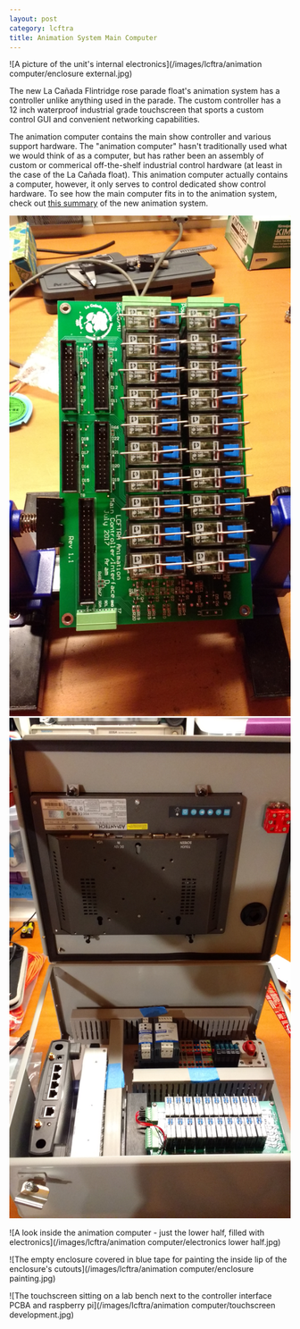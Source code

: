 ```yaml
---
layout: post
category: lcftra
title: Animation System Main Computer
---
```

![A picture of the unit's internal electronics](/images/lcftra/animation computer/enclosure external.jpg)

The new La Cañada Flintridge rose parade float's animation system has a controller unlike anything used in the parade. The  custom controller has a 12 inch waterproof industrial grade touchscreen that sports a custom control GUI and convenient networking capabilities.<!--more-->

The animation computer contains the main show controller and various support hardware. The "animation computer" hasn't traditionally used what we would think of as a computer, but has rather been an assembly of custom or commerical off-the-shelf industrial control hardware (at least in the case of the La Cañada float). This animation computer actually contains a computer, however, it only serves to control dedicated show control hardware. To see how the main computer fits in to the animation system, check out <a href="https://aramder.github.io/animation-summary/" target="_blank">this summary</a> of the new animation system.


<img class="shrunk" src="/images/lcftra/animation computer/controller PCBA.jpg" alt="The assembled controller PCB in an assembly stand">

<img class="shrunk" src="/images/lcftra/animation computer/electronics full.jpg" alt="A look inside the animation computer - the inside of the LCD can be seen on the lid of the enclosure, as well as the electronics in the bottom half">

![A look inside the animation computer - just the lower half, filled with electronics](/images/lcftra/animation computer/electronics lower half.jpg)

![The empty enclosure covered in blue tape for painting the inside lip of the enclosure's cutouts](/images/lcftra/animation computer/enclosure painting.jpg)

![The touchscreen sitting on a lab bench next to the controller interface PCBA and raspberry pi](/images/lcftra/animation computer/touchscreen development.jpg)
